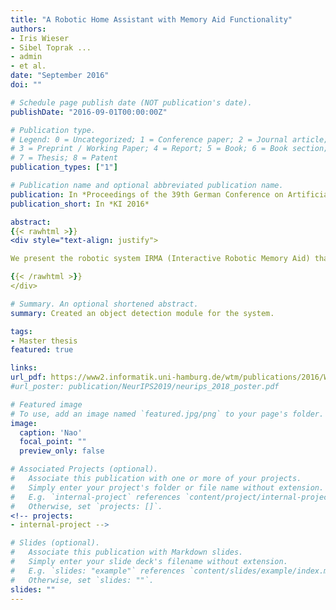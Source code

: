 ```yaml
---
title: "A Robotic Home Assistant with Memory Aid Functionality"
authors:
- Iris Wieser
- Sibel Toprak ...
- admin
- et al.
date: "September 2016"
doi: ""

# Schedule page publish date (NOT publication's date).
publishDate: "2016-09-01T00:00:00Z"

# Publication type.
# Legend: 0 = Uncategorized; 1 = Conference paper; 2 = Journal article;
# 3 = Preprint / Working Paper; 4 = Report; 5 = Book; 6 = Book section;
# 7 = Thesis; 8 = Patent
publication_types: ["1"]

# Publication name and optional abbreviated publication name.
publication: In *Proceedings of the 39th German Conference on Artificial Intelligence*
publication_short: In *KI 2016*

abstract:
{{< rawhtml >}}
<div style="text-align: justify">

We present the robotic system IRMA (Interactive Robotic Memory Aid) that assists humans in their search for misplaced belongings within a natural home-like environment. Our stand-alone system integrates state-of-the-art approaches in a novel manner to achieve a seamless and intuitive human-robot interaction. IRMA directs its gaze toward the speaker and understands the person’s verbal instructions independent of specific grammatical constructions. It determines the positions of relevant objects and navigates collision-free within the environment. In addition, IRMA produces natural language descriptions for the objects’ positions by using furniture as reference points. To evaluate IRMA’s usefulness, a user study with 20 participants has been conducted. IRMA achieves an overall user satisfaction score of 4.05 and a perceived accuracy rating of 4.15 on a scale from 1–5 with 5 being the best.

{{< /rawhtml >}}
</div>

# Summary. An optional shortened abstract.
summary: Created an object detection module for the system.

tags:
- Master thesis
featured: true

links:
url_pdf: https://www2.informatik.uni-hamburg.de/wtm/publications/2016/WTGHAKCREJCWBSHNSTW16/Wieser_KI2016_CR.pdf
#url_poster: publication/NeurIPS2019/neurips_2018_poster.pdf

# Featured image
# To use, add an image named `featured.jpg/png` to your page's folder.
image:
  caption: 'Nao'
  focal_point: ""
  preview_only: false

# Associated Projects (optional).
#   Associate this publication with one or more of your projects.
#   Simply enter your project's folder or file name without extension.
#   E.g. `internal-project` references `content/project/internal-project/index.md`.
#   Otherwise, set `projects: []`.
<!-- projects:
- internal-project -->

# Slides (optional).
#   Associate this publication with Markdown slides.
#   Simply enter your slide deck's filename without extension.
#   E.g. `slides: "example"` references `content/slides/example/index.md`.
#   Otherwise, set `slides: ""`.
slides: ""
---
```

